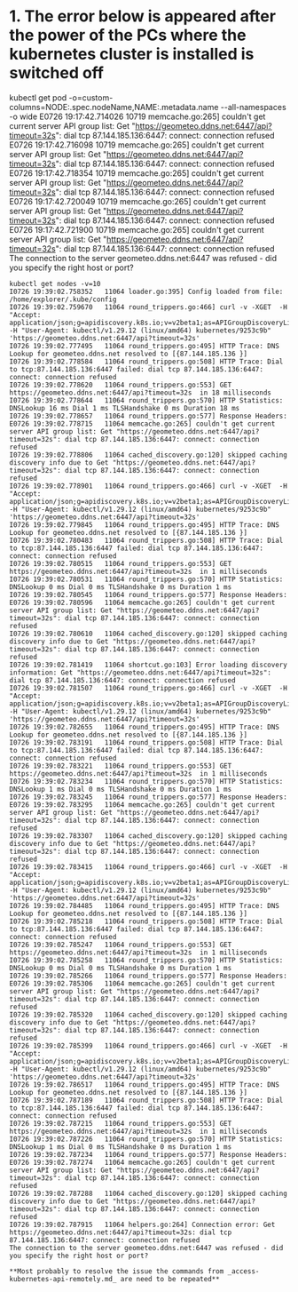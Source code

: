# 1. The error below is appeared after the power of the PCs where the kubernetes cluster is installed is switched off

kubectl get pod -o=custom-columns=NODE:.spec.nodeName,NAME:.metadata.name --all-namespaces -o wide
E0726 19:17:42.714026   10719 memcache.go:265] couldn't get current server API group list: Get "https://geometeo.ddns.net:6447/api?timeout=32s": dial tcp 87.144.185.136:6447: connect: connection refused
E0726 19:17:42.716098   10719 memcache.go:265] couldn't get current server API group list: Get "https://geometeo.ddns.net:6447/api?timeout=32s": dial tcp 87.144.185.136:6447: connect: connection refused
E0726 19:17:42.718354   10719 memcache.go:265] couldn't get current server API group list: Get "https://geometeo.ddns.net:6447/api?timeout=32s": dial tcp 87.144.185.136:6447: connect: connection refused
E0726 19:17:42.720049   10719 memcache.go:265] couldn't get current server API group list: Get "https://geometeo.ddns.net:6447/api?timeout=32s": dial tcp 87.144.185.136:6447: connect: connection refused
E0726 19:17:42.721900   10719 memcache.go:265] couldn't get current server API group list: Get "https://geometeo.ddns.net:6447/api?timeout=32s": dial tcp 87.144.185.136:6447: connect: connection refused
The connection to the server geometeo.ddns.net:6447 was refused - did you specify the right host or port?

    kubectl get nodes -v=10
    I0726 19:39:02.758352   11064 loader.go:395] Config loaded from file:  /home/explorer/.kube/config
    I0726 19:39:02.759670   11064 round_trippers.go:466] curl -v -XGET  -H "Accept: application/json;g=apidiscovery.k8s.io;v=v2beta1;as=APIGroupDiscoveryList,application/json" -H "User-Agent: kubectl/v1.29.12 (linux/amd64) kubernetes/9253c9b" 'https://geometeo.ddns.net:6447/api?timeout=32s'
    I0726 19:39:02.777495   11064 round_trippers.go:495] HTTP Trace: DNS Lookup for geometeo.ddns.net resolved to [{87.144.185.136 }]
    I0726 19:39:02.778584   11064 round_trippers.go:508] HTTP Trace: Dial to tcp:87.144.185.136:6447 failed: dial tcp 87.144.185.136:6447: connect: connection refused
    I0726 19:39:02.778620   11064 round_trippers.go:553] GET https://geometeo.ddns.net:6447/api?timeout=32s  in 18 milliseconds
    I0726 19:39:02.778644   11064 round_trippers.go:570] HTTP Statistics: DNSLookup 16 ms Dial 1 ms TLSHandshake 0 ms Duration 18 ms
    I0726 19:39:02.778657   11064 round_trippers.go:577] Response Headers:
    E0726 19:39:02.778715   11064 memcache.go:265] couldn't get current server API group list: Get "https://geometeo.ddns.net:6447/api?timeout=32s": dial tcp 87.144.185.136:6447: connect: connection refused
    I0726 19:39:02.778806   11064 cached_discovery.go:120] skipped caching discovery info due to Get "https://geometeo.ddns.net:6447/api?timeout=32s": dial tcp 87.144.185.136:6447: connect: connection refused
    I0726 19:39:02.778901   11064 round_trippers.go:466] curl -v -XGET  -H "Accept: application/json;g=apidiscovery.k8s.io;v=v2beta1;as=APIGroupDiscoveryList,application/json" -H "User-Agent: kubectl/v1.29.12 (linux/amd64) kubernetes/9253c9b" 'https://geometeo.ddns.net:6447/api?timeout=32s'
    I0726 19:39:02.779845   11064 round_trippers.go:495] HTTP Trace: DNS Lookup for geometeo.ddns.net resolved to [{87.144.185.136 }]
    I0726 19:39:02.780483   11064 round_trippers.go:508] HTTP Trace: Dial to tcp:87.144.185.136:6447 failed: dial tcp 87.144.185.136:6447: connect: connection refused
    I0726 19:39:02.780515   11064 round_trippers.go:553] GET https://geometeo.ddns.net:6447/api?timeout=32s  in 1 milliseconds
    I0726 19:39:02.780531   11064 round_trippers.go:570] HTTP Statistics: DNSLookup 0 ms Dial 0 ms TLSHandshake 0 ms Duration 1 ms
    I0726 19:39:02.780545   11064 round_trippers.go:577] Response Headers:
    E0726 19:39:02.780596   11064 memcache.go:265] couldn't get current server API group list: Get "https://geometeo.ddns.net:6447/api?timeout=32s": dial tcp 87.144.185.136:6447: connect: connection refused
    I0726 19:39:02.780610   11064 cached_discovery.go:120] skipped caching discovery info due to Get "https://geometeo.ddns.net:6447/api?timeout=32s": dial tcp 87.144.185.136:6447: connect: connection refused
    I0726 19:39:02.781419   11064 shortcut.go:103] Error loading discovery information: Get "https://geometeo.ddns.net:6447/api?timeout=32s": dial tcp 87.144.185.136:6447: connect: connection refused
    I0726 19:39:02.781507   11064 round_trippers.go:466] curl -v -XGET  -H "Accept: application/json;g=apidiscovery.k8s.io;v=v2beta1;as=APIGroupDiscoveryList,application/json" -H "User-Agent: kubectl/v1.29.12 (linux/amd64) kubernetes/9253c9b" 'https://geometeo.ddns.net:6447/api?timeout=32s'
    I0726 19:39:02.782655   11064 round_trippers.go:495] HTTP Trace: DNS Lookup for geometeo.ddns.net resolved to [{87.144.185.136 }]
    I0726 19:39:02.783191   11064 round_trippers.go:508] HTTP Trace: Dial to tcp:87.144.185.136:6447 failed: dial tcp 87.144.185.136:6447: connect: connection refused
    I0726 19:39:02.783221   11064 round_trippers.go:553] GET https://geometeo.ddns.net:6447/api?timeout=32s  in 1 milliseconds
    I0726 19:39:02.783234   11064 round_trippers.go:570] HTTP Statistics: DNSLookup 1 ms Dial 0 ms TLSHandshake 0 ms Duration 1 ms
    I0726 19:39:02.783245   11064 round_trippers.go:577] Response Headers:
    E0726 19:39:02.783295   11064 memcache.go:265] couldn't get current server API group list: Get "https://geometeo.ddns.net:6447/api?timeout=32s": dial tcp 87.144.185.136:6447: connect: connection refused
    I0726 19:39:02.783307   11064 cached_discovery.go:120] skipped caching discovery info due to Get "https://geometeo.ddns.net:6447/api?timeout=32s": dial tcp 87.144.185.136:6447: connect: connection refused
    I0726 19:39:02.783415   11064 round_trippers.go:466] curl -v -XGET  -H "Accept: application/json;g=apidiscovery.k8s.io;v=v2beta1;as=APIGroupDiscoveryList,application/json" -H "User-Agent: kubectl/v1.29.12 (linux/amd64) kubernetes/9253c9b" 'https://geometeo.ddns.net:6447/api?timeout=32s'
    I0726 19:39:02.784485   11064 round_trippers.go:495] HTTP Trace: DNS Lookup for geometeo.ddns.net resolved to [{87.144.185.136 }]
    I0726 19:39:02.785218   11064 round_trippers.go:508] HTTP Trace: Dial to tcp:87.144.185.136:6447 failed: dial tcp 87.144.185.136:6447: connect: connection refused
    I0726 19:39:02.785247   11064 round_trippers.go:553] GET https://geometeo.ddns.net:6447/api?timeout=32s  in 1 milliseconds
    I0726 19:39:02.785258   11064 round_trippers.go:570] HTTP Statistics: DNSLookup 0 ms Dial 0 ms TLSHandshake 0 ms Duration 1 ms
    I0726 19:39:02.785266   11064 round_trippers.go:577] Response Headers:
    E0726 19:39:02.785306   11064 memcache.go:265] couldn't get current server API group list: Get "https://geometeo.ddns.net:6447/api?timeout=32s": dial tcp 87.144.185.136:6447: connect: connection refused
    I0726 19:39:02.785320   11064 cached_discovery.go:120] skipped caching discovery info due to Get "https://geometeo.ddns.net:6447/api?timeout=32s": dial tcp 87.144.185.136:6447: connect: connection refused
    I0726 19:39:02.785399   11064 round_trippers.go:466] curl -v -XGET  -H "Accept: application/json;g=apidiscovery.k8s.io;v=v2beta1;as=APIGroupDiscoveryList,application/json" -H "User-Agent: kubectl/v1.29.12 (linux/amd64) kubernetes/9253c9b" 'https://geometeo.ddns.net:6447/api?timeout=32s'
    I0726 19:39:02.786517   11064 round_trippers.go:495] HTTP Trace: DNS Lookup for geometeo.ddns.net resolved to [{87.144.185.136 }]
    I0726 19:39:02.787189   11064 round_trippers.go:508] HTTP Trace: Dial to tcp:87.144.185.136:6447 failed: dial tcp 87.144.185.136:6447: connect: connection refused
    I0726 19:39:02.787215   11064 round_trippers.go:553] GET https://geometeo.ddns.net:6447/api?timeout=32s  in 1 milliseconds
    I0726 19:39:02.787226   11064 round_trippers.go:570] HTTP Statistics: DNSLookup 1 ms Dial 0 ms TLSHandshake 0 ms Duration 1 ms
    I0726 19:39:02.787234   11064 round_trippers.go:577] Response Headers:
    E0726 19:39:02.787274   11064 memcache.go:265] couldn't get current server API group list: Get "https://geometeo.ddns.net:6447/api?timeout=32s": dial tcp 87.144.185.136:6447: connect: connection refused
    I0726 19:39:02.787288   11064 cached_discovery.go:120] skipped caching discovery info due to Get "https://geometeo.ddns.net:6447/api?timeout=32s": dial tcp 87.144.185.136:6447: connect: connection refused
    I0726 19:39:02.787915   11064 helpers.go:264] Connection error: Get https://geometeo.ddns.net:6447/api?timeout=32s: dial tcp 87.144.185.136:6447: connect: connection refused
    The connection to the server geometeo.ddns.net:6447 was refused - did you specify the right host or port?

    **Most probably to resolve the issue the commands from _access-kubernetes-api-remotely.md_ are need to be repeated**
